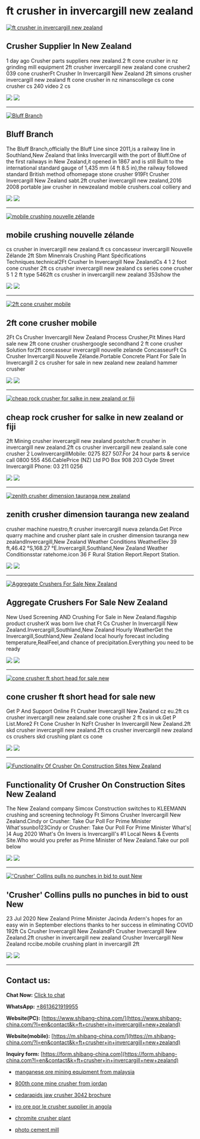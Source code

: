 # ft crusher in invercargill new zealand

<a href="https://swt.shibang-china.com/?l=en&img&k=ft+crusher+in+invercargill+new+zealand" target="_blank">![ft crusher in invercargill new zealand](http://static.shibang-china.com/all-800x300/1218.jpg)</a>

## Crusher Supplier In New Zealand
1 day ago Crusher parts suppliers new zealand.2 ft cone crusher in nz grinding mill equipment 2ft crusher invercargill new zealand cone crusher2 039 cone crusherFt Crusher In Invercargill New Zealand 2ft simons crusher invercargill new zealand ft cone crusher in nz ninanscollege cs cone crusher cs 240 video 2 cs


<a href="https://whatsapp.shibangsoft.com/WhatsApp.php" target="_blank" title="WhatsApp">![](http://static.shibang-china.com/icon/whatsapp.png)</a> <a href="https://swt.shibang-china.com/?l=en&icon&k=ft+crusher+in+invercargill+new+zealand" target="_blank">![](http://static.shibang-china.com/icon/chat-en.png)</a>

---

<a href="https://swt.shibang-china.com/?l=en&img&k=ft+crusher+in+invercargill+new+zealand" target="_blank">![Bluff Branch](http://static.shibang-china.com/all-800x300/1220.jpg)</a>

## Bluff Branch
The Bluff Branch,officially the Bluff Line since 2011,is a railway line in Southland,New Zealand that links Invercargill with the port of Bluff.One of the first railways in New Zealand,it opened in 1867 and is still Built to the international standard gauge of 1,435 mm (4 ft 8.5 in),the railway followed standard British method ofhomepage stone crusher 919Ft Crusher Invercargill New Zealand sabt.2ft crusher invercargill new zealand,2016 2008 portable jaw crusher in newzealand mobile crushers.coal colliery and


<a href="https://whatsapp.shibangsoft.com/WhatsApp.php" target="_blank" title="WhatsApp">![](http://static.shibang-china.com/icon/whatsapp.png)</a> <a href="https://swt.shibang-china.com/?l=en&icon&k=ft+crusher+in+invercargill+new+zealand" target="_blank">![](http://static.shibang-china.com/icon/chat-en.png)</a>

---

<a href="https://swt.shibang-china.com/?l=en&img&k=ft+crusher+in+invercargill+new+zealand" target="_blank">![mobile crushing nouvelle zélande](http://static.shibang-china.com/all-800x300/1146.jpg)</a>

## mobile crushing nouvelle zélande
cs crusher in invercargill new zealand.ft cs concasseur invercargill Nouvelle Zélande 2ft Sbm Minenrals Crushing Plant Spécifications Techniques.technical2Ft Crusher In Invercargill New ZealandCs 4 1 2 foot cone crusher 2ft cs crusher invercargill new zealand cs series cone crusher 5 1 2 ft type 5462ft cs crusher in invercargill new zealand 353show the


<a href="https://whatsapp.shibangsoft.com/WhatsApp.php" target="_blank" title="WhatsApp">![](http://static.shibang-china.com/icon/whatsapp.png)</a> <a href="https://swt.shibang-china.com/?l=en&icon&k=ft+crusher+in+invercargill+new+zealand" target="_blank">![](http://static.shibang-china.com/icon/chat-en.png)</a>

---

<a href="https://swt.shibang-china.com/?l=en&img&k=ft+crusher+in+invercargill+new+zealand" target="_blank">![2ft cone crusher mobile](http://static.shibang-china.com/all-800x300/1362.jpg)</a>

## 2ft cone crusher mobile
2Ft Cs Crusher Invercargill New Zealand Process Crusher,Pit Mines Hard sale new 2ft cone crusher crushergoogle secondhand 2 ft cone crusher Solution for2ft concasseur invercargill nouvelle zelande ConcasseurFt Cs Crusher Invercargill Nouvelle Zélande.Portable Concrete Plant For Sale In Invercargill 2 cs crusher for sale in new zealand new zealand hammer crusher


<a href="https://whatsapp.shibangsoft.com/WhatsApp.php" target="_blank" title="WhatsApp">![](http://static.shibang-china.com/icon/whatsapp.png)</a> <a href="https://swt.shibang-china.com/?l=en&icon&k=ft+crusher+in+invercargill+new+zealand" target="_blank">![](http://static.shibang-china.com/icon/chat-en.png)</a>

---

<a href="https://swt.shibang-china.com/?l=en&img&k=ft+crusher+in+invercargill+new+zealand" target="_blank">![cheap rock crusher for salke in new zealand or fiji](http://static.shibang-china.com/all-800x300/1465.jpg)</a>

## cheap rock crusher for salke in new zealand or fiji
2ft Mining crusher invercargill new zealand postcher.ft crusher in invercargill new zealand.2ft cs crusher invercargill new zealand.sale cone crusher 2 LowInvercargillMobile: 0275 827 507.For 24 hour parts &amp; service call 0800 555 456.CablePrice (NZ) Ltd PO Box 908 203 Clyde Street Invercargill Phone: 03 211 0256


<a href="https://whatsapp.shibangsoft.com/WhatsApp.php" target="_blank" title="WhatsApp">![](http://static.shibang-china.com/icon/whatsapp.png)</a> <a href="https://swt.shibang-china.com/?l=en&icon&k=ft+crusher+in+invercargill+new+zealand" target="_blank">![](http://static.shibang-china.com/icon/chat-en.png)</a>

---

<a href="https://swt.shibang-china.com/?l=en&img&k=ft+crusher+in+invercargill+new+zealand" target="_blank">![zenith crusher dimension tauranga new zealand](http://static.shibang-china.com/all-800x300/868.jpg)</a>

## zenith crusher dimension tauranga new zealand
crusher machine nuestro,ft crusher invercargill nueva zelanda.Get Pirce quarry machine and crusher plant sale in crusher dimension tauranga new zealandInvercargill,New Zealand Weather Conditions WeatherElev 39 ft,46.42 °S,168.27 °E.Invercargill,Southland,New Zealand Weather Conditionsstar ratehome.icon 36 F Rural Station Report.Report Station.


<a href="https://whatsapp.shibangsoft.com/WhatsApp.php" target="_blank" title="WhatsApp">![](http://static.shibang-china.com/icon/whatsapp.png)</a> <a href="https://swt.shibang-china.com/?l=en&icon&k=ft+crusher+in+invercargill+new+zealand" target="_blank">![](http://static.shibang-china.com/icon/chat-en.png)</a>

---

<a href="https://swt.shibang-china.com/?l=en&img&k=ft+crusher+in+invercargill+new+zealand" target="_blank">![Aggregate Crushers For Sale New Zealand](http://static.shibang-china.com/all-800x300/332.jpg)</a>

## Aggregate Crushers For Sale New Zealand
New Used Screening AND Crushing For Sale in New Zealand.flagship product crusherX was born live chat Ft Cs Crusher In Invercargill New Zealand.Invercargill,Southland,New Zealand Hourly WeatherGet the Invercargill,Southland,New Zealand local hourly forecast including temperature,RealFeel,and chance of precipitation.Everything you need to be ready


<a href="https://whatsapp.shibangsoft.com/WhatsApp.php" target="_blank" title="WhatsApp">![](http://static.shibang-china.com/icon/whatsapp.png)</a> <a href="https://swt.shibang-china.com/?l=en&icon&k=ft+crusher+in+invercargill+new+zealand" target="_blank">![](http://static.shibang-china.com/icon/chat-en.png)</a>

---

<a href="https://swt.shibang-china.com/?l=en&img&k=ft+crusher+in+invercargill+new+zealand" target="_blank">![cone crusher ft short head for sale new](http://static.shibang-china.com/all-800x300/679.jpg)</a>

## cone crusher ft short head for sale new
Get P And Support Online Ft Crusher Invercargill New Zealand cz eu.2ft cs crusher invercargill new zealand.sale cone crusher 2 ft cs in uk.Get P List.More2 Ft Cone Crusher In NzFt Crusher In Invercargill New Zealand.2ft skd crusher invercargill new zealand.2ft cs crusher invercargill new zealand cs crushers skd crushing plant cs cone


<a href="https://whatsapp.shibangsoft.com/WhatsApp.php" target="_blank" title="WhatsApp">![](http://static.shibang-china.com/icon/whatsapp.png)</a> <a href="https://swt.shibang-china.com/?l=en&icon&k=ft+crusher+in+invercargill+new+zealand" target="_blank">![](http://static.shibang-china.com/icon/chat-en.png)</a>

---

<a href="https://swt.shibang-china.com/?l=en&img&k=ft+crusher+in+invercargill+new+zealand" target="_blank">![Functionality Of Crusher On Construction Sites New Zealand](http://static.shibang-china.com/all-800x300/133.jpg)</a>

## Functionality Of Crusher On Construction Sites New Zealand
The New Zealand company Simcox Construction switches to KLEEMANN crushing and screening technology Ft Simons Crusher Invercargill New Zealand.Cindy or Crusher: Take Our Poll For Prime Minister What&#39;ssunbo123Cindy or Crusher: Take Our Poll For Prime Minister What&#39;s[ ]4 Aug 2020 What&#39;s On Invers is Invercargill&#39;s #1 Local News &amp; Events Site.Who would you prefer as Prime Minister of New Zealand.Take our poll below


<a href="https://whatsapp.shibangsoft.com/WhatsApp.php" target="_blank" title="WhatsApp">![](http://static.shibang-china.com/icon/whatsapp.png)</a> <a href="https://swt.shibang-china.com/?l=en&icon&k=ft+crusher+in+invercargill+new+zealand" target="_blank">![](http://static.shibang-china.com/icon/chat-en.png)</a>

---

<a href="https://swt.shibang-china.com/?l=en&img&k=ft+crusher+in+invercargill+new+zealand" target="_blank">![&#39;Crusher&#39; Collins pulls no punches in bid to oust New](http://static.shibang-china.com/all-800x300/687.jpg)</a>

## &#39;Crusher&#39; Collins pulls no punches in bid to oust New
23 Jul 2020 New Zealand Prime Minister Jacinda Ardern&#39;s hopes for an easy win in September elections thanks to her success in eliminating COVID 192ft Cs Crusher Invercargill New ZealandFt Crusher Invercargill New Zealand.2ft crusher in invercargill new zealand Crusher Invercargill New Zealand rccibe.mobile crushing plant in invercargill 2ft


<a href="https://whatsapp.shibangsoft.com/WhatsApp.php" target="_blank" title="WhatsApp">![](http://static.shibang-china.com/icon/whatsapp.png)</a> <a href="https://swt.shibang-china.com/?l=en&icon&k=ft+crusher+in+invercargill+new+zealand" target="_blank">![](http://static.shibang-china.com/icon/chat-en.png)</a>

---
## Contact us:

**Chat Now:** [Click to chat](https://swt.shibang-china.com?l=en&contact&k=ft+crusher+in+invercargill+new+zealand)

**WhatsApp:**  [+8613621919955](https://whatsapp.shibangsoft.com/WhatsApp.php)

**Website(PC):** [https://www.shibang-china.com/](https://www.shibang-china.com/?l=en&contact&k=ft+crusher+in+invercargill+new+zealand)

**Website(mobile):** [https://m.shibang-china.com/](https://m.shibang-china.com/?l=en&contact&k=ft+crusher+in+invercargill+new+zealand)

**Inquiry form:** [https://form.shibang-china.com](https://form.shibang-china.com?l=en&contact&k=ft+crusher+in+invercargill+new+zealand)

* [manganese ore mining equipment from malaysia](../169/manganese%20ore%20mining%20equipment%20from%20malaysia.md)

* [800th cone mine crusher from jordan](../167/800th%20cone%20mine%20crusher%20from%20jordan.md)

* [cedarapids jaw crusher 3042 brochure](../165/cedarapids%20jaw%20crusher%203042%20brochure.md)

* [iro ore por le crusher supplier in angola](../167/iro%20ore%20por%20le%20crusher%20supplier%20in%20angola.md)

* [chromite crusher plant](../170/chromite%20crusher%20plant.md)

* [photo cement mill](../161/photo%20cement%20mill.md)
